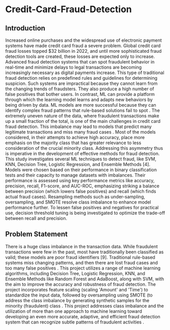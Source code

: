 # Credit-Card-Fraud-Detection
## Introduction
Increased online purchases and the widespread use of electronic payment systems have made credit card fraud a severe problem. Global credit card fraud losses topped $32 billion in 2022, and until more sophisticated fraud detection tools are created, these losses are expected only to increase. Advanced fraud detection systems that can spot fraudulent behavior in real-time and minimize delays to legal transactions are becoming increasingly necessary as digital payments increase. This type of traditional fraud detection relies on predefined rules and guidelines for determining suspicion. Such systems are impractical because they cannot learn from the changing trends of fraudsters. They also produce a high number of false positives that bother users. In contrast, ML can provide a platform through which the learning model learns and adapts new behaviors by being driven by data. ML models are more successful because they can identify complex fraud patterns that rule-based solutions fail to spot . The extremely uneven nature of the data, where fraudulent transactions make up a small fraction of the total, is one of the main challenges in credit card fraud detection. This imbalance may lead to models that predict many legitimate transactions and miss many fraud cases . Most of the models considered, in their attempts to achieve high accuracy, place more emphasis on the majority class that has greater relevance to less consideration of the crucial minority class. Addressing this asymmetry thus is imperative in the development of effective methods for fraud detection. This study investigates several ML techniques to detect fraud, like SVM, KNN, Decision Tree, Logistic Regression, and Ensemble Methods [4]. Models were chosen based on their performance in binary classification tests and their capacity to manage datasets with imbalances. Their performance is assessed using key performance metrics like accuracy, precision, recall, F1-score, and AUC-ROC, emphasizing striking a balance between precision (which lowers false positives) and recall (which finds actual fraud cases). Resampling methods such as under-sampling, oversampling, and SMOTE resolve class imbalance to enhance model performance further. To lessen false positives and negatives for practical use, decision threshold tuning is being investigated to optimize the trade-off between recall and precision.

## Problem Statement
There is a huge class imbalance in the transaction data. While fraudulent transactions were few in the past, most have traditionally been classified as valid; these models are poor fraud identifiers [9]. Traditional rule-based systems miss changing patterns, and then there are lost fraud cases and too many false positives . This project utilizes a range of machine learning algorithms, including Decision Tree, Logistic Regression, KNN, and Ensemble Methods like Random Forest and AdaBoost, along with SVM, with the aim to improve the accuracy and robustness of fraud detection. The project incorporates feature scaling (scaling 'Amount' and 'Time') to standardize the input data, followed by oversampling using SMOTE (to address the class imbalance by generating synthetic samples for the minority (fraudulent) class . This project addresses class imbalance and the utilization of more than one approach to machine learning toward developing an even more accurate, adaptive, and efficient fraud detection system that can recognize subtle patterns of fraudulent activities .

